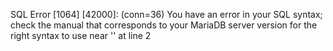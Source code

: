 SQL Error [1064] [42000]: (conn=36) You have an error in your SQL syntax; check the manual that corresponds to your MariaDB server version for the right syntax to use near '' at line 2
